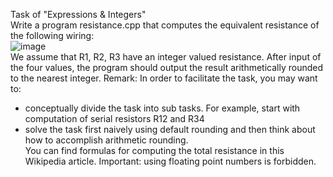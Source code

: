 Task of "Expressions & Integers"\
Write a program resistance.cpp that computes the equivalent resistance of the following wiring:\
![image](https://github.com/user-attachments/assets/7e77ed07-a366-4bb1-aa84-515fcbebe388) \
We assume that R1, R2, R3 have an integer valued resistance. After input of the four values, the program should output the result arithmetically rounded to the nearest integer.
Remark: In order to facilitate the task, you may want to:
- conceptually divide the task into sub tasks. For example, start with computation of serial resistors R12 and R34
- solve the task first naively using default rounding and then think about how to accomplish arithmetic rounding.\
You can find formulas for computing the total resistance in this Wikipedia article.
Important: using floating point numbers is forbidden.
